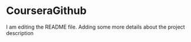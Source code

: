 # CourseraGithub

I am editing the README file. Adding some more details about the project description
